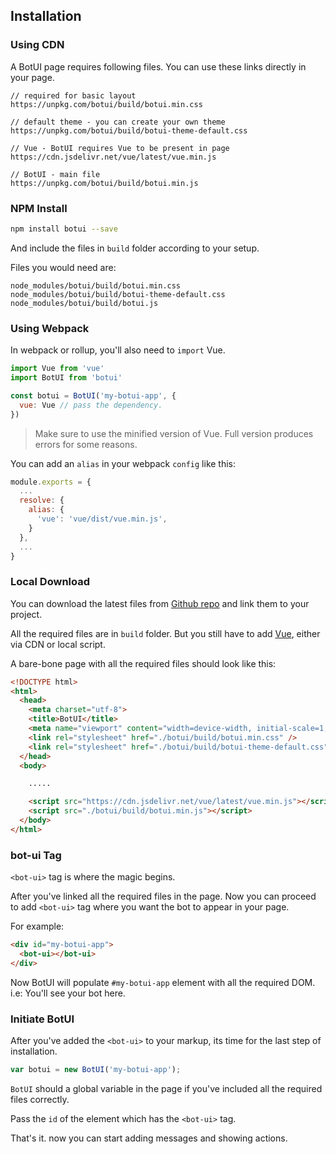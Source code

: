 
## Installation


### Using CDN

A BotUI page requires following files. You can use these links directly in your page.

```
// required for basic layout
https://unpkg.com/botui/build/botui.min.css

// default theme - you can create your own theme
https://unpkg.com/botui/build/botui-theme-default.css

// Vue - BotUI requires Vue to be present in page
https://cdn.jsdelivr.net/vue/latest/vue.min.js

// BotUI - main file
https://unpkg.com/botui/build/botui.min.js

```


### NPM Install

```bash
npm install botui --save
```

And include the files in `build` folder according to your setup.

Files you would need are:

```
node_modules/botui/build/botui.min.css
node_modules/botui/build/botui-theme-default.css
node_modules/botui/build/botui.js
```

### Using Webpack

In webpack or rollup, you'll also need to `import` Vue.

```javascript
import Vue from 'vue'
import BotUI from 'botui'

const botui = BotUI('my-botui-app', {
  vue: Vue // pass the dependency.
})
```

> Make sure to use the minified version of Vue. Full version produces errors for some reasons.

You can add an `alias` in your webpack `config` like this:

```javascript
module.exports = {
  ...
  resolve: {
    alias: {
      'vue': 'vue/dist/vue.min.js',
    }
  },
  ...
}
```


### Local Download

You can download the latest files from [Github repo](https://github.com/moinism/botui/) and link them to your project.

All the required files are in `build` folder. But you still have to add [Vue](https://cdn.jsdelivr.net/vue/latest/vue.min.js), either via CDN or local script.


A bare-bone page with all the required files should look like this:

```html
<!DOCTYPE html>
<html>
  <head>
    <meta charset="utf-8">
    <title>BotUI</title>
    <meta name="viewport" content="width=device-width, initial-scale=1, maximum-scale=1">
    <link rel="stylesheet" href="./botui/build/botui.min.css" />
    <link rel="stylesheet" href="./botui/build/botui-theme-default.css" />
  </head>
  <body>

    .....

    <script src="https://cdn.jsdelivr.net/vue/latest/vue.min.js"></script>
    <script src="./botui/build/botui.min.js"></script>
  </body>
</html>
```

### bot-ui Tag

`<bot-ui>` tag is where the magic begins.

After you've linked all the required files in the page. Now you can proceed to add `<bot-ui>` tag where you want the bot to appear in your page.

For example:

```html
<div id="my-botui-app">
  <bot-ui></bot-ui>
</div>
```

Now BotUI will populate `#my-botui-app` element with all the required DOM. i.e: You'll see your bot here.

### Initiate BotUI

After you've added the `<bot-ui>` to your markup, its time for the last step of installation.

```javascript
var botui = new BotUI('my-botui-app');
```

`BotUI` should a global variable in the page if you've included all the required files correctly.

Pass the `id` of the element which has the `<bot-ui>` tag.

That's it. now you can start adding messages and showing actions.
